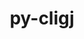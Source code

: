 ---
title: "py-cligj"
layout: cache
categories: [package, develop]
meta: {"versions": ["0.5.0", "0.7.2"], "compilers": ["apple-clang@=14.0.0", "apple-clang@=14.0.3", "gcc@=11.3.0", "gcc@=7.3.1"], "oss": ["amzn2", "ubuntu22.04", "ventura"], "platforms": ["darwin", "linux"], "targets": ["aarch64", "ivybridge", "x86_64_v3"], "stacks": ["ml-darwin-aarch64-mps", "ml-linux-x86_64-cpu", "ml-linux-x86_64-cuda", "root"], "num_specs": 21, "num_specs_by_stack": {"ml-darwin-aarch64-mps": 2, "root": 21, "ml-linux-x86_64-cpu": 2, "ml-linux-x86_64-cuda": 2}}
spec_details: [{"hash": "fsibgiull3z2hu5bzezsky5hrd3a52bf", "compiler": "apple-clang@=14.0.0", "versions": ["0.7.2"], "os": "ventura", "platform": "darwin", "target": "aarch64", "variants": ["build_system=python_pip"], "stacks": ["ml-darwin-aarch64-mps", "root"], "size": "-", "tarball": "https://binaries.spack.io/develop/build_cache/darwin-ventura-aarch64/apple-clang-14.0.0/py-cligj-0.7.2/darwin-ventura-aarch64-apple-clang-14.0.0-py-cligj-0.7.2-fsibgiull3z2hu5bzezsky5hrd3a52bf.spack"}, {"hash": "zulsmiklbbgnd2diz6gtf72e4bhe7st7", "compiler": "apple-clang@=14.0.0", "versions": ["0.7.2"], "os": "ventura", "platform": "darwin", "target": "aarch64", "variants": ["build_system=python_pip"], "stacks": ["root"], "size": "-", "tarball": "https://binaries.spack.io/develop/build_cache/darwin-ventura-aarch64/apple-clang-14.0.0/py-cligj-0.7.2/darwin-ventura-aarch64-apple-clang-14.0.0-py-cligj-0.7.2-zulsmiklbbgnd2diz6gtf72e4bhe7st7.spack"}, {"hash": "66ikh3odoftbwtiq4ln7vdsw2gupf4qx", "compiler": "apple-clang@=14.0.0", "versions": ["0.7.2"], "os": "ventura", "platform": "darwin", "target": "aarch64", "variants": ["build_system=python_pip"], "stacks": ["ml-darwin-aarch64-mps", "root"], "size": "-", "tarball": "https://binaries.spack.io/develop/build_cache/darwin-ventura-aarch64/apple-clang-14.0.0/py-cligj-0.7.2/darwin-ventura-aarch64-apple-clang-14.0.0-py-cligj-0.7.2-66ikh3odoftbwtiq4ln7vdsw2gupf4qx.spack"}, {"hash": "x7se56354k6k52ilwib4qrqwconpeoug", "compiler": "apple-clang@=14.0.0", "versions": ["0.7.2"], "os": "ventura", "platform": "darwin", "target": "aarch64", "variants": ["build_system=python_pip"], "stacks": ["root"], "size": "-", "tarball": "https://binaries.spack.io/develop/build_cache/darwin-ventura-aarch64/apple-clang-14.0.0/py-cligj-0.7.2/darwin-ventura-aarch64-apple-clang-14.0.0-py-cligj-0.7.2-x7se56354k6k52ilwib4qrqwconpeoug.spack"}, {"hash": "t76a7b4ptembf2we3bgzkxoxeuu5orj5", "compiler": "apple-clang@=14.0.0", "versions": ["0.7.2"], "os": "ventura", "platform": "darwin", "target": "aarch64", "variants": ["build_system=python_pip"], "stacks": ["root"], "size": "-", "tarball": "https://binaries.spack.io/develop/build_cache/darwin-ventura-aarch64/apple-clang-14.0.0/py-cligj-0.7.2/darwin-ventura-aarch64-apple-clang-14.0.0-py-cligj-0.7.2-t76a7b4ptembf2we3bgzkxoxeuu5orj5.spack"}, {"hash": "gglgjfobc64sipzifgdoc7uqu4xpsdej", "compiler": "apple-clang@=14.0.0", "versions": ["0.7.2"], "os": "ventura", "platform": "darwin", "target": "aarch64", "variants": ["build_system=python_pip"], "stacks": ["root"], "size": "-", "tarball": "https://binaries.spack.io/develop/build_cache/darwin-ventura-aarch64/apple-clang-14.0.0/py-cligj-0.7.2/darwin-ventura-aarch64-apple-clang-14.0.0-py-cligj-0.7.2-gglgjfobc64sipzifgdoc7uqu4xpsdej.spack"}, {"hash": "ell6sgpxjofojwuxrlakf3r5wpf5kfnz", "compiler": "apple-clang@=14.0.3", "versions": ["0.7.2"], "os": "ventura", "platform": "darwin", "target": "aarch64", "variants": ["build_system=python_pip"], "stacks": ["root"], "size": "-", "tarball": "https://binaries.spack.io/develop/build_cache/darwin-ventura-aarch64/apple-clang-14.0.3/py-cligj-0.7.2/darwin-ventura-aarch64-apple-clang-14.0.3-py-cligj-0.7.2-ell6sgpxjofojwuxrlakf3r5wpf5kfnz.spack"}, {"hash": "bjmdjhmzkwsfcyfgk2ou222ucnwszqke", "compiler": "apple-clang@=14.0.3", "versions": ["0.7.2"], "os": "ventura", "platform": "darwin", "target": "aarch64", "variants": ["build_system=python_pip"], "stacks": ["root"], "size": "-", "tarball": "https://binaries.spack.io/develop/build_cache/darwin-ventura-aarch64/apple-clang-14.0.3/py-cligj-0.7.2/darwin-ventura-aarch64-apple-clang-14.0.3-py-cligj-0.7.2-bjmdjhmzkwsfcyfgk2ou222ucnwszqke.spack"}, {"hash": "efd6mf53chigtbzbfbsrn2fqquq4yw6p", "compiler": "gcc@=7.3.1", "versions": ["0.5.0"], "os": "amzn2", "platform": "linux", "target": "ivybridge", "variants": ["build_system=python_pip"], "stacks": ["root"], "size": "-", "tarball": "https://binaries.spack.io/develop/build_cache/linux-amzn2-ivybridge/gcc-7.3.1/py-cligj-0.5.0/linux-amzn2-ivybridge-gcc-7.3.1-py-cligj-0.5.0-efd6mf53chigtbzbfbsrn2fqquq4yw6p.spack"}, {"hash": "btr26g54rf4iftgfrazjjvgqod53qujd", "compiler": "gcc@=7.3.1", "versions": ["0.5.0"], "os": "amzn2", "platform": "linux", "target": "ivybridge", "variants": ["build_system=python_pip"], "stacks": ["root"], "size": "-", "tarball": "https://binaries.spack.io/develop/build_cache/linux-amzn2-ivybridge/gcc-7.3.1/py-cligj-0.5.0/linux-amzn2-ivybridge-gcc-7.3.1-py-cligj-0.5.0-btr26g54rf4iftgfrazjjvgqod53qujd.spack"}, {"hash": "quusocnc363hpc3ujl3o4llq4g4lyrao", "compiler": "gcc@=7.3.1", "versions": ["0.5.0"], "os": "amzn2", "platform": "linux", "target": "x86_64_v3", "variants": ["build_system=python_pip"], "stacks": ["root"], "size": "-", "tarball": "https://binaries.spack.io/develop/build_cache/linux-amzn2-x86_64_v3/gcc-7.3.1/py-cligj-0.5.0/linux-amzn2-x86_64_v3-gcc-7.3.1-py-cligj-0.5.0-quusocnc363hpc3ujl3o4llq4g4lyrao.spack"}, {"hash": "22gmi6gsfen5ep3kqrn5thty3myqep2i", "compiler": "gcc@=7.3.1", "versions": ["0.5.0"], "os": "amzn2", "platform": "linux", "target": "x86_64_v3", "variants": [], "stacks": ["root"], "size": "-", "tarball": "https://binaries.spack.io/develop/build_cache/linux-amzn2-x86_64_v3/gcc-7.3.1/py-cligj-0.5.0/linux-amzn2-x86_64_v3-gcc-7.3.1-py-cligj-0.5.0-22gmi6gsfen5ep3kqrn5thty3myqep2i.spack"}, {"hash": "vun3nsimzy57olya7nlgqvh32bbzzyhp", "compiler": "gcc@=7.3.1", "versions": ["0.5.0"], "os": "amzn2", "platform": "linux", "target": "x86_64_v3", "variants": [], "stacks": ["root"], "size": "-", "tarball": "https://binaries.spack.io/develop/build_cache/linux-amzn2-x86_64_v3/gcc-7.3.1/py-cligj-0.5.0/linux-amzn2-x86_64_v3-gcc-7.3.1-py-cligj-0.5.0-vun3nsimzy57olya7nlgqvh32bbzzyhp.spack"}, {"hash": "eibbxlzxzoyna2cfni3vieuygun7ddal", "compiler": "gcc@=7.3.1", "versions": ["0.5.0"], "os": "amzn2", "platform": "linux", "target": "x86_64_v3", "variants": ["build_system=python_pip"], "stacks": ["root"], "size": "-", "tarball": "https://binaries.spack.io/develop/build_cache/linux-amzn2-x86_64_v3/gcc-7.3.1/py-cligj-0.5.0/linux-amzn2-x86_64_v3-gcc-7.3.1-py-cligj-0.5.0-eibbxlzxzoyna2cfni3vieuygun7ddal.spack"}, {"hash": "l2d3npnwlfjlegbkdadkbqmryrq3ypl7", "compiler": "gcc@=11.3.0", "versions": ["0.7.2"], "os": "ubuntu22.04", "platform": "linux", "target": "x86_64_v3", "variants": ["build_system=python_pip"], "stacks": ["root"], "size": "-", "tarball": "https://binaries.spack.io/develop/build_cache/linux-ubuntu22.04-x86_64_v3/gcc-11.3.0/py-cligj-0.7.2/linux-ubuntu22.04-x86_64_v3-gcc-11.3.0-py-cligj-0.7.2-l2d3npnwlfjlegbkdadkbqmryrq3ypl7.spack"}, {"hash": "3n5hckrsbji7m5bmr62q7in6vpvn3l6d", "compiler": "gcc@=11.3.0", "versions": ["0.7.2"], "os": "ubuntu22.04", "platform": "linux", "target": "x86_64_v3", "variants": ["build_system=python_pip"], "stacks": ["root"], "size": "-", "tarball": "https://binaries.spack.io/develop/build_cache/linux-ubuntu22.04-x86_64_v3/gcc-11.3.0/py-cligj-0.7.2/linux-ubuntu22.04-x86_64_v3-gcc-11.3.0-py-cligj-0.7.2-3n5hckrsbji7m5bmr62q7in6vpvn3l6d.spack"}, {"hash": "m2stsiisikgpaiplzlnqdmxzksyq3o5l", "compiler": "gcc@=11.3.0", "versions": ["0.7.2"], "os": "ubuntu22.04", "platform": "linux", "target": "x86_64_v3", "variants": ["build_system=python_pip"], "stacks": ["root"], "size": "-", "tarball": "https://binaries.spack.io/develop/build_cache/linux-ubuntu22.04-x86_64_v3/gcc-11.3.0/py-cligj-0.7.2/linux-ubuntu22.04-x86_64_v3-gcc-11.3.0-py-cligj-0.7.2-m2stsiisikgpaiplzlnqdmxzksyq3o5l.spack"}, {"hash": "eglvbb45ji3ixgh5f2p4ws36qwu4htnm", "compiler": "gcc@=11.3.0", "versions": ["0.7.2"], "os": "ubuntu22.04", "platform": "linux", "target": "x86_64_v3", "variants": ["build_system=python_pip"], "stacks": ["ml-linux-x86_64-cpu", "root", "ml-linux-x86_64-cuda"], "size": "-", "tarball": "https://binaries.spack.io/develop/build_cache/linux-ubuntu22.04-x86_64_v3/gcc-11.3.0/py-cligj-0.7.2/linux-ubuntu22.04-x86_64_v3-gcc-11.3.0-py-cligj-0.7.2-eglvbb45ji3ixgh5f2p4ws36qwu4htnm.spack"}, {"hash": "z3ayqougurymwwgytak25fcm3d5b4eyu", "compiler": "gcc@=11.3.0", "versions": ["0.7.2"], "os": "ubuntu22.04", "platform": "linux", "target": "x86_64_v3", "variants": ["build_system=python_pip"], "stacks": ["root"], "size": "-", "tarball": "https://binaries.spack.io/develop/build_cache/linux-ubuntu22.04-x86_64_v3/gcc-11.3.0/py-cligj-0.7.2/linux-ubuntu22.04-x86_64_v3-gcc-11.3.0-py-cligj-0.7.2-z3ayqougurymwwgytak25fcm3d5b4eyu.spack"}, {"hash": "whtbpnaxd6dmkbqfg34u6z6xqkb3ihfp", "compiler": "gcc@=11.3.0", "versions": ["0.7.2"], "os": "ubuntu22.04", "platform": "linux", "target": "x86_64_v3", "variants": ["build_system=python_pip"], "stacks": ["root"], "size": "-", "tarball": "https://binaries.spack.io/develop/build_cache/linux-ubuntu22.04-x86_64_v3/gcc-11.3.0/py-cligj-0.7.2/linux-ubuntu22.04-x86_64_v3-gcc-11.3.0-py-cligj-0.7.2-whtbpnaxd6dmkbqfg34u6z6xqkb3ihfp.spack"}, {"hash": "o45swtv2og4dzisgss4hnpc7bfcwk5wa", "compiler": "gcc@=11.3.0", "versions": ["0.7.2"], "os": "ubuntu22.04", "platform": "linux", "target": "x86_64_v3", "variants": ["build_system=python_pip"], "stacks": ["ml-linux-x86_64-cpu", "root", "ml-linux-x86_64-cuda"], "size": "-", "tarball": "https://binaries.spack.io/develop/build_cache/linux-ubuntu22.04-x86_64_v3/gcc-11.3.0/py-cligj-0.7.2/linux-ubuntu22.04-x86_64_v3-gcc-11.3.0-py-cligj-0.7.2-o45swtv2og4dzisgss4hnpc7bfcwk5wa.spack"}]
---